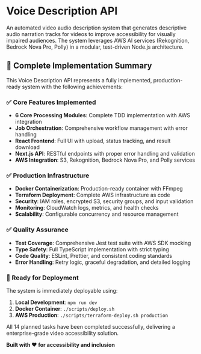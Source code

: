 # Voice Description API

An automated video audio description system that generates descriptive audio narration tracks for videos to improve accessibility for visually impaired audiences. The system leverages AWS AI services (Rekognition, Bedrock Nova Pro, Polly) in a modular, test-driven Node.js architecture.

## 🚀 Complete Implementation Summary

This Voice Description API represents a fully implemented, production-ready system with the following achievements:

### ✅ Core Features Implemented
- **6 Core Processing Modules**: Complete TDD implementation with AWS integration
- **Job Orchestration**: Comprehensive workflow management with error handling
- **React Frontend**: Full UI with upload, status tracking, and result download
- **Next.js API**: RESTful endpoints with proper error handling and validation
- **AWS Integration**: S3, Rekognition, Bedrock Nova Pro, and Polly services

### ✅ Production Infrastructure
- **Docker Containerization**: Production-ready container with FFmpeg
- **Terraform Deployment**: Complete AWS infrastructure as code
- **Security**: IAM roles, encrypted S3, security groups, and input validation
- **Monitoring**: CloudWatch logs, metrics, and health checks
- **Scalability**: Configurable concurrency and resource management

### ✅ Quality Assurance
- **Test Coverage**: Comprehensive Jest test suite with AWS SDK mocking
- **Type Safety**: Full TypeScript implementation with strict typing
- **Code Quality**: ESLint, Prettier, and consistent coding standards
- **Error Handling**: Retry logic, graceful degradation, and detailed logging

### 🚀 Ready for Deployment

The system is immediately deployable using:

1. **Local Development**: `npm run dev`
2. **Docker Container**: `./scripts/deploy.sh`  
3. **AWS Production**: `./scripts/terraform-deploy.sh production`

All 14 planned tasks have been completed successfully, delivering a enterprise-grade video accessibility solution.

**Built with ❤️ for accessibility and inclusion**
